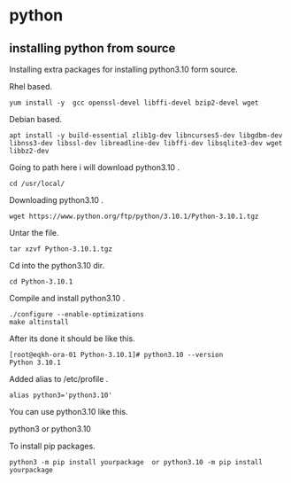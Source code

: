 # python



## installing python from source 

Installing extra packages for installing python3.10 form source.

Rhel based.
```
yum install -y  gcc openssl-devel libffi-devel bzip2-devel wget
```

Debian based.
```
apt install -y build-essential zlib1g-dev libncurses5-dev libgdbm-dev libnss3-dev libssl-dev libreadline-dev libffi-dev libsqlite3-dev wget libbz2-dev
```

Going to path here i will download python3.10 .
```
cd /usr/local/
```

Downloading python3.10 .
```
wget https://www.python.org/ftp/python/3.10.1/Python-3.10.1.tgz
```
Untar the file.
```
tar xzvf Python-3.10.1.tgz
```
Cd into the python3.10 dir.
```
cd Python-3.10.1
```
Compile and install python3.10 .
```
./configure --enable-optimizations
make altinstall
```

After its done it should be like this.
```
[root@eqkh-ora-01 Python-3.10.1]# python3.10 --version
Python 3.10.1
```

Added alias to /etc/profile .
```
alias python3='python3.10'
```
You can use python3.10 like this.

python3  or python3.10

To install pip packages.
```
python3 -m pip install yourpackage  or python3.10 -m pip install yourpackage
```



